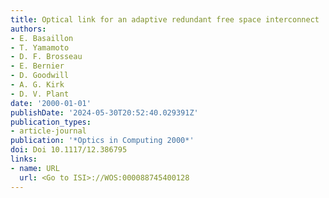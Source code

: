 ```yaml
---
title: Optical link for an adaptive redundant free space interconnect
authors:
- E. Basaillon
- T. Yamamoto
- D. F. Brosseau
- E. Bernier
- D. Goodwill
- A. G. Kirk
- D. V. Plant
date: '2000-01-01'
publishDate: '2024-05-30T20:52:40.029391Z'
publication_types:
- article-journal
publication: '*Optics in Computing 2000*'
doi: Doi 10.1117/12.386795
links:
- name: URL
  url: <Go to ISI>://WOS:000088745400128
---
```

